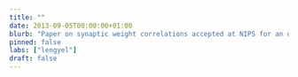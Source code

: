 ```yaml
---
title: ""
date: 2013-09-05T00:00:00+01:00
blurb: "Paper on synaptic weight correlations accepted at NIPS for an oral presentation (top 1.5%)"
pinned: false
labs: ["lengyel"]
draft: false
---
```

